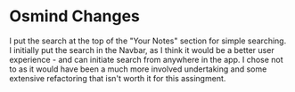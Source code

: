 # Osmind Changes

I put the search at the top of the "Your Notes" section for simple searching. I initially put the search in the Navbar, as I think it would be a better user experience - and can initiate search from anywhere in the app. I chose not to as it would have been a much more involved undertaking and some extensive refactoring that isn't worth it for this assingment.
